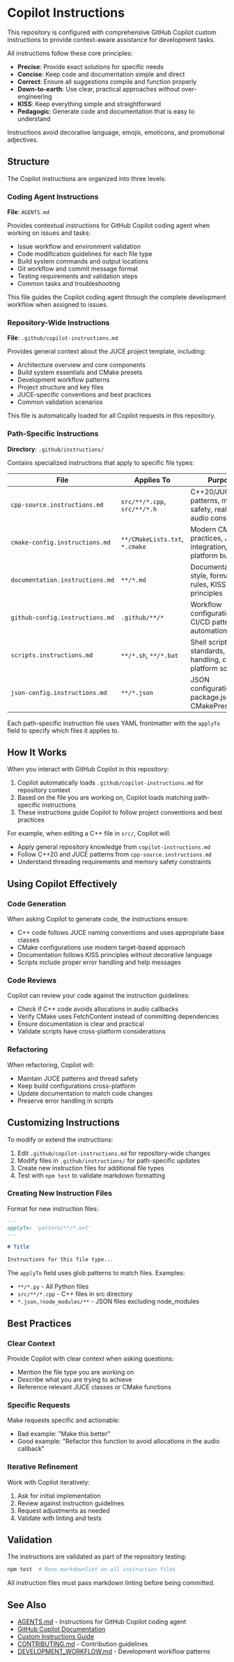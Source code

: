 # Copilot Instructions

This repository is configured with comprehensive GitHub Copilot custom instructions to provide context-aware assistance
for development tasks.

All instructions follow these core principles:

- **Precise**: Provide exact solutions for specific needs
- **Concise**: Keep code and documentation simple and direct
- **Correct**: Ensure all suggestions compile and function properly
- **Down-to-earth**: Use clear, practical approaches without over-engineering
- **KISS**: Keep everything simple and straightforward
- **Pedagogic**: Generate code and documentation that is easy to understand

Instructions avoid decorative language, emojis, emoticons, and promotional adjectives.

## Structure

The Copilot instructions are organized into three levels:

### Coding Agent Instructions

**File**: `AGENTS.md`

Provides contextual instructions for GitHub Copilot coding agent when working on issues and tasks:

- Issue workflow and environment validation
- Code modification guidelines for each file type
- Build system commands and output locations
- Git workflow and commit message format
- Testing requirements and validation steps
- Common tasks and troubleshooting

This file guides the Copilot coding agent through the complete development workflow when assigned to issues.

### Repository-Wide Instructions

**File**: `.github/copilot-instructions.md`

Provides general context about the JUCE project template, including:

- Architecture overview and core components
- Build system essentials and CMake presets
- Development workflow patterns
- Project structure and key files
- JUCE-specific conventions and best practices
- Common validation scenarios

This file is automatically loaded for all Copilot requests in this repository.

### Path-Specific Instructions

**Directory**: `.github/instructions/`

Contains specialized instructions that apply to specific file types:

| File | Applies To | Purpose |
|------|------------|---------|
| `cpp-source.instructions.md` | `src/**/*.cpp`, `src/**/*.h` | C++20/JUCE patterns, memory safety, real-time audio constraints |
| `cmake-config.instructions.md` | `**/CMakeLists.txt`, `*.cmake` | Modern CMake practices, JUCE integration, cross-platform builds |
| `documentation.instructions.md` | `**/*.md` | Documentation style, formatting rules, KISS principles |
| `github-config.instructions.md` | `.github/**/*` | Workflow configuration, CI/CD patterns, automation |
| `scripts.instructions.md` | `**/*.sh`, `**/*.bat` | Shell script standards, error handling, cross-platform scripting |
| `json-config.instructions.md` | `**/*.json` | JSON configuration, package.json, CMakePresets.json |

Each path-specific instruction file uses YAML frontmatter with the `applyTo` field to specify which files it applies to.

## How It Works

When you interact with GitHub Copilot in this repository:

1. Copilot automatically loads `.github/copilot-instructions.md` for repository context
2. Based on the file you are working on, Copilot loads matching path-specific instructions
3. These instructions guide Copilot to follow project conventions and best practices

For example, when editing a C++ file in `src/`, Copilot will:

- Apply general repository knowledge from `copilot-instructions.md`
- Follow C++20 and JUCE patterns from `cpp-source.instructions.md`
- Understand threading requirements and memory safety constraints

## Using Copilot Effectively

### Code Generation

When asking Copilot to generate code, the instructions ensure:

- C++ code follows JUCE naming conventions and uses appropriate base classes
- CMake configurations use modern target-based approach
- Documentation follows KISS principles without decorative language
- Scripts include proper error handling and help messages

### Code Reviews

Copilot can review your code against the instruction guidelines:

- Check if C++ code avoids allocations in audio callbacks
- Verify CMake uses FetchContent instead of committing dependencies
- Ensure documentation is clear and practical
- Validate scripts have cross-platform considerations

### Refactoring

When refactoring, Copilot will:

- Maintain JUCE patterns and thread safety
- Keep build configurations cross-platform
- Update documentation to match code changes
- Preserve error handling in scripts

## Customizing Instructions

To modify or extend the instructions:

1. Edit `.github/copilot-instructions.md` for repository-wide changes
2. Modify files in `.github/instructions/` for path-specific updates
3. Create new instruction files for additional file types
4. Test with `npm test` to validate markdown formatting

### Creating New Instruction Files

Format for new instruction files:

```markdown
---
applyTo: 'pattern/**/*.ext'
---

# Title

Instructions for this file type...
```

The `applyTo` field uses glob patterns to match files. Examples:

- `**/*.py` - All Python files
- `src/**/*.cpp` - C++ files in src directory
- `*.json,!node_modules/**` - JSON files excluding node_modules

## Best Practices

### Clear Context

Provide Copilot with clear context when asking questions:

- Mention the file type you are working on
- Describe what you are trying to achieve
- Reference relevant JUCE classes or CMake functions

### Specific Requests

Make requests specific and actionable:

- Bad example: "Make this better"
- Good example: "Refactor this function to avoid allocations in the audio callback"

### Iterative Refinement

Work with Copilot iteratively:

1. Ask for initial implementation
2. Review against instruction guidelines
3. Request adjustments as needed
4. Validate with linting and tests

## Validation

The instructions are validated as part of the repository testing:

```bash
npm test  # Runs markdownlint on all instruction files
```

All instruction files must pass markdown linting before being committed.

## See Also

- [AGENTS.md](../AGENTS.md) - Instructions for GitHub Copilot coding agent
- [GitHub Copilot Documentation](https://docs.github.com/en/copilot)
- [Custom Instructions Guide](https://docs.github.com/en/copilot/customizing-copilot/adding-custom-instructions-for-github-copilot)
- [CONTRIBUTING.md](../CONTRIBUTING.md) - Contribution guidelines
- [DEVELOPMENT_WORKFLOW.md](../DEVELOPMENT_WORKFLOW.md) - Development workflow patterns
